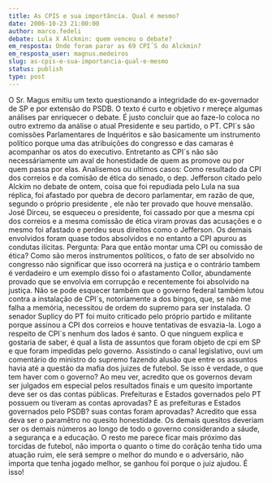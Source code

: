 ```yaml
---
title: As CPIS e sua importância. Qual é mesmo?
date: 2006-10-23 21:00:00
author: marco.fedeli
debate: Lula X Alckmin: quem venceu o debate?
em_resposta: Onde foram parar as 69 CPI´S do Alckmin?
em_resposta_user: magnus.medeiros
slug: as-cpis-e-sua-importancia-qual-e-mesmo
status: publish 
type: post
---
```


O Sr. Magus emitiu um texto questionando a integridade do ex-governador de SP e por extensão do PSDB. O texto é curto e objetivo r mereçe algumas análises par enriquecer o debate.
É justo concluir que ao faze-lo coloca no outro extremo da análise o atual Presidente e seu partido, o PT.
CPI´s são comissões Parlamentares de Inquéritos e são basicamente um instrumento político porque uma das atribuições do congresso e das camaras é acompanhar os atos do executivo. Entretanto as CPI´s não são necessáriamente um aval de honestidade de quem as promove ou por quem passa por elas. Analisemos ou ultimos casos:
Como resultado da CPI dos correios e da comisão de ética do senado, o dep. Jefferson citado pelo Alckim no debate de ontem, coisa que foi repudiada pelo Lula na sua réplica, foi afastado por quebra de decoro parlamentar, em razão de que, segundo o próprio presidente , ele não ter provado que houve mensalão. 
José Dirceu, se esqueceu o presidente, foi cassado por que a mesma cpi dos correios e a mesma comissão de ética viram provas das acusações e o mesmo foi afastado e perdeu seus direitos como o Jefferson. Os demais envolvidos foram quase todos absolvidos e no entanto a CPI apurou as condutas ilícitas. Pergunta: Para que então montar uma CPI ou comissão de ética? Como são meros instrumentos políticos, o fato de ser absolvido no congresso não significar que isso ocorrerá na justiça e o contrário tambem é verdadeiro e um exemplo disso foi o afastamento Collor, abundamente provado que se envolvia em corrupção e recentemente foi absolvido na justiça.
Não se pode esquecer também que o governo federal também lutou contra a instalação de CPI´s, notoriamente a dos bingos, que, se não me falha a memória, necessitou de ordem do supremo para ser instalada. O senador Suplicy do PT foi muito criticado pelo próprio partido e militante porque assinou a CPI dos correios e houve tentativas de esvazia-la. Logo a respeito de CPI´s nenhum dos lados é santo.
O que ninguem explica e gostaria de saber, é qual a lista de assuntos que foram objeto de cpi em SP e que foram impedidas pelo governo. Assistindo o canal legislativo, ouvi um comentário do ministro do supremo fazendo alusão que entre os assuntos havia até a questão da mafia dos juizes de futebol. Se isso é verdade, o que tem haver com o governo?
Ao meu ver, acredito que os governos devam ser julgados em especial pelos resultados finais e um quesito importante deve ser os das contas públicas. Prefeituras e Estados governados pelo PT possuem ou tiveram as contas aprovadas? E as prefeituras e Estados governados pelo PSDB? suas contas foram aprovadas? Acredito que essa deva ser o paramêtro no quesito honestidade. 
Os demais quesitos deveriam ser os demais números ao longo de todo o governo considerando a sáude, a segurança e a educação.
O resto me parece ficar mais próximo das torcidas de futebol, não importa o quanto o time do corãção tenha tido uma atuação ruim, ele será sempre o melhor do mundo e o adversário, não importa que tenha jogado melhor, se ganhou foi porque o juiz ajudou.
É isso!
